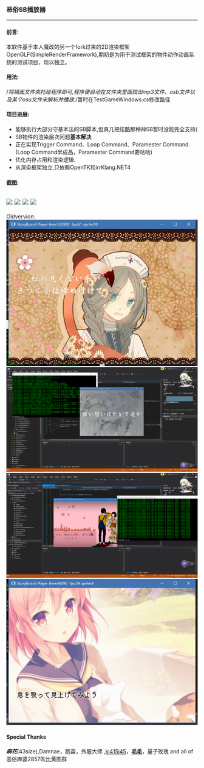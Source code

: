### 恶俗SB播放器
---
#### 前言:
本软件基于本人魔改的另一个fork过来的2D渲染框架OpenGLF(SimpleRenderFramework),期初是为用于测试框架的物件动作动画系统的测试项目，现以独立。

#### 用法:
/*将铺面文件夹托给程序即可,程序便自动在文件夹里面找出mp3文件、osb文件以及某个osu文件来解析并播放.*/暂时在TestGameWindows.cs修改路径

#### 项目进展:
* 能够执行大部分守基本法的SB脚本,但真几把炫酷那种神SB暂时没能完全支持(
* SB物件的渲染层次问题**基本解决**
* 正在实现Trigger Command、Loop Command、Paramester Command.(Loop Command半成品，Paramester Command要咕咕)
* 优化内存占用和渲染逻辑.
* 从渲染框架独立,只依赖OpenTK和irrKlang.NET4

#### 截图:
![](https://puu.sh/xku6E/3671305f79.jpg)
![](https://puu.sh/xkueL/72e434a5e7.png)
![](https://puu.sh/xkupr/51c48cc25a.png)
![](https://puu.sh/xkuxm/1bbd847777.png)
------
Oldvervion:
![](https://github.com/MikiraSora/OsuStoryBoardPlayer/blob/master/readme_img/1.png)
![](https://github.com/MikiraSora/OsuStoryBoardPlayer/blob/master/readme_img/2.png)
![](https://github.com/MikiraSora/OsuStoryBoardPlayer/blob/master/readme_img/3.png)
![](https://github.com/MikiraSora/OsuStoryBoardPlayer/blob/master/readme_img/4.png)


#### Special Thanks
***麻花***(43size),Damnae，鹅苗，外服大师 ,[kj415j45](https://github.com/kj415j45)，****[毛毛](https://github.com/KedamaOvO)****，量子玫瑰 and all of 恶俗麻婆2857吹比黄图群
